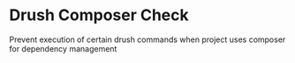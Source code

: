 Drush Composer Check
===============

Prevent execution of certain drush commands when project uses composer for dependency management
